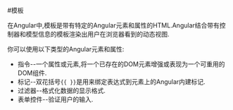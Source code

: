 

#模板

在Angular中,模板是带有特定的Angular元素和属性的HTML.Angular结合带有控制器和模型信息的模板渲染出用户在浏览器看到的动态视图.

你可以使用以下类型的Angular元素和属性:

*  指令--一个属性或元素,将一个已存在的DOM元素增强或表现为一个可重用的DOM组件.
*  标记--双花括号`{{ }}`是用来绑定表达式到元素上的Angular内建标记.
*  过滤器--格式化数据的显示格式.
*  表单控件--验证用户的输入.

